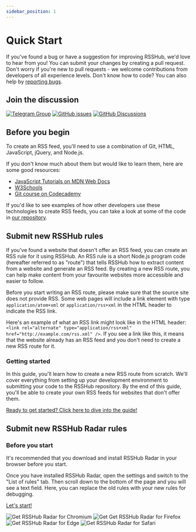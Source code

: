 ```yaml
---
sidebar_position: 1
---
```


# Quick Start

If you've found a bug or have a suggestion for improving RSSHub, we'd love to hear from you! You can submit your changes by creating a pull request. Don't worry if you're new to pull requests - we welcome contributions from developers of all experience levels. Don't know how to code? You can also help by [reporting bugs](https://github.com/DIYgod/RSSHub/issues).

## Join the discussion

[![Telegram Group](https://img.shields.io/badge/chat-telegram-brightgreen.svg?logo=telegram&style=for-the-badge)](https://t.me/rsshub) [![GitHub issues](https://img.shields.io/github/issues/DIYgod/RSSHub?color=bright-green&logo=github&style=for-the-badge)](https://github.com/DIYgod/RSSHub/issues) [![GitHub Discussions](https://img.shields.io/github/discussions/DIYgod/RSSHub?logo=github&style=for-the-badge)](https://github.com/DIYgod/RSSHub/discussions)

## Before you begin

To create an RSS feed, you'll need to use a combination of Git, HTML, JavaScript, jQuery, and Node.js.

If you don't know much about them but would like to learn them, here are some good resources:

-   [JavaScript Tutorials on MDN Web Docs](https://developer.mozilla.org/en-US/docs/Web/JavaScript#tutorials)
-   [W3Schools](https://www.w3schools.com/)
-   [Git course on Codecademy](https://www.codecademy.com/learn/learn-git)

If you'd like to see examples of how other developers use these technologies to create RSS feeds, you can take a look at some of the code in [our repository](https://github.com/DIYgod/RSSHub/tree/master/lib/routes).

## Submit new RSSHub rules

If you've found a website that doesn't offer an RSS feed, you can create an RSS rule for it using RSSHub. An RSS rule is a short Node.js program code (hereafter referred to as "route") that tells RSSHub how to extract content from a website and generate an RSS feed. By creating a new RSS route, you can help make content from your favourite websites more accessible and easier to follow.

Before you start writing an RSS route, please make sure that the source site does not provide RSS. Some web pages will include a link element with type `application/atom+xml` or `application/rss+xml` in the HTML header to indicate the RSS link.

Here's an example of what an RSS link might look like in the HTML header: `<link rel="alternate" type="application/rss+xml" href="http://example.com/rss.xml" />`. If you see a link like this, it means that the website already has an RSS feed and you don't need to create a new RSS route for it.

### Getting started

In this guide, you'll learn how to create a new RSS route from scratch. We'll cover everything from setting up your development environment to submitting your code to the RSSHub repository. By the end of this guide, you'll be able to create your own RSS feeds for websites that don't offer them.

[Ready to get started? Click here to dive into the guide!](/joinus/new-rss/prerequisites)

## Submit new RSSHub Radar rules

### Before you start

It's recommended that you download and install RSSHub Radar in your browser before you start.

Once you have installed RSSHub Radar, open the settings and switch to the "List of rules" tab. Then scroll down to the bottom of the page and you will see a text field. Here, you can replace the old rules with your new rules for debugging.

[Let's start!](/joinus/new-radar)

<Link to="https://chrome.google.com/webstore/detail/rsshub-radar/kefjpfngnndepjbopdmoebkipbgkggaa" target="_blank" rel="noopener noreferrer"><img src="https://storage.googleapis.com/web-dev-uploads/image/WlD8wC6g8khYWPJUsQceQkhXSlv1/UV4C4ybeBTsZt43U4xis.png" alt="Get RSSHub Radar for Chromium" style={{height: "58px"}} /></Link>
<Link to="https://addons.mozilla.org/firefox/addon/rsshub-radar/" target="_blank" rel="noopener noreferrer"><img src="https://blog.mozilla.org/addons/files/2020/04/get-the-addon-fx-apr-2020.svg" alt="Get Get RSSHub Radar for Firefox" style={{height: "58px"}} /></Link>
<Link to="https://microsoftedge.microsoft.com/addons/detail/rsshub-radar/gangkeiaobmjcjokiofpkfpcobpbmnln" target="_blank" rel="noopener noreferrer"><img src="https://wsrv.nl/?url=https://upload.wikimedia.org/wikipedia/commons/f/f7/Get_it_from_Microsoft_Badge.svg" alt="Get RSSHub Radar for Edge" style={{height: "58px"}} /></Link>
<Link to="https://apps.apple.com/us/app/rsshub-radar/id1610744717" target="_blank" rel="noopener noreferrer"><img src="https://developer.apple.com/news/images/download-on-the-app-store-badge.png" alt="Get RSSHub Radar for Safari" style={{height: "58px"}} /></Link>
